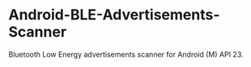 # Android-BLE-Advertisements-Scanner
Bluetooth Low Energy advertisements scanner for Android (M) API 23.
 
